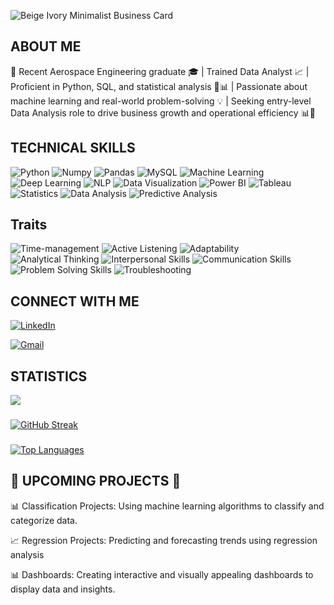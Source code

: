 ![Beige Ivory Minimalist Business Card](https://github.com/ShreyaPatil1199/Get_To_Know_Me/assets/135635788/32573058-128b-46aa-84cd-67e1ef4d6e42)


## ABOUT ME

🚀 Recent Aerospace Engineering graduate 🎓 | Trained Data Analyst 📈 | Proficient in Python, SQL, and statistical analysis 🐍📊 | Passionate about machine learning and real-world problem-solving 💡 | Seeking entry-level Data Analysis role to drive business growth and operational efficiency 📊💼

<h2>TECHNICAL SKILLS</h2>
<p>
  <img src="https://img.shields.io/badge/Python-8da0cb?style=for-the-badge&logo=python&logoColor=white" alt="Python">
  <img src="https://img.shields.io/badge/Numpy-66c2a5?style=for-the-badge&logo=numpy&logoColor=white" alt="Numpy">
  <img src="https://img.shields.io/badge/Pandas-fcce8d?style=for-the-badge&logo=pandas&logoColor=black" alt="Pandas">
  <img src="https://img.shields.io/badge/MySQL-e78ac3?style=for-the-badge&logo=mysql&logoColor=white" alt="MySQL">
  <img src="https://img.shields.io/badge/Machine%20Learning-a6d854?style=for-the-badge" alt="Machine Learning">
  <img src="https://img.shields.io/badge/Deep%20Learning-fdcdac?style=for-the-badge" alt="Deep Learning">
  <img src="https://img.shields.io/badge/NLP-ffd92f?style=for-the-badge" alt="NLP">
  <img src="https://img.shields.io/badge/Data%20Visualization-e5c494?style=for-the-badge" alt="Data Visualization">
  <img src="https://img.shields.io/badge/Power%20BI-b3b3b3?style=for-the-badge&logo=powerbi&logoColor=black" alt="Power BI">
  <img src="https://img.shields.io/badge/Tableau-bfbfbf?style=for-the-badge&logo=tableau&logoColor=black" alt="Tableau">
  <img src="https://img.shields.io/badge/Statistics-ccebc5?style=for-the-badge" alt="Statistics">
  <img src="https://img.shields.io/badge/Data%20Analysis-ffeda0?style=for-the-badge" alt="Data Analysis">
  <img src="https://img.shields.io/badge/Predictive%20Analysis-decbe4?style=for-the-badge" alt="Predictive Analysis">
</p>

<h2>Traits</h2>
<p>
  <img src="https://img.shields.io/badge/Time--management-E0BBE4?style=for-the-badge" alt="Time-management">
  <img src="https://img.shields.io/badge/Active%20Listening-EEDDD3?style=for-the-badge" alt="Active Listening">
  <img src="https://img.shields.io/badge/Adaptability-ABC4FF?style=for-the-badge" alt="Adaptability">
  <img src="https://img.shields.io/badge/Analytical%20Thinking-EAC4D5?style=for-the-badge" alt="Analytical Thinking">
  <img src="https://img.shields.io/badge/Interpersonal%20Skills-FFC2D1?style=for-the-badge" alt="Interpersonal Skills">
  <img src="https://img.shields.io/badge/Communication%20Skills-84DCC6?style=for-the-badge" alt="Communication Skills">
  <img src="https://img.shields.io/badge/Problem%20Solving%20Skills-A7BED3?style=for-the-badge" alt="Problem Solving Skills">
  <img src="https://img.shields.io/badge/Troubleshooting-DAB8944?style=for-the-badge" alt="Troubleshooting">
</p>


## CONNECT WITH ME


[![LinkedIn](https://img.shields.io/badge/LinkedIn-blue?style=flat&logo=linkedin&labelColor=blue)](https://www.linkedin.com/in/shreyapatil11/)

<a href="mailto:shreyapatil1199@gmail.com">
    <img src="https://img.icons8.com/color/48/000000/gmail.png" alt="Gmail">
</a> 

## STATISTICS


<a href="https://github.com/ShreyaPatil1199">
  <img align="center" src="https://github-readme-stats.vercel.app/api?username=ShreyaPatil1199&show_icons=true&bg_color=1D1E2C&title_color=C9A7C0&text_color=F4ACB7&icon_color=F76F8E" />
</a>

###

[![GitHub Streak](http://github-readme-streak-stats.herokuapp.com?user=ShreyaPatil1199&theme=dark&background=000000)](https://git.io/streak-stats)

### 

<!-- Top Languages Card -->
<a href="https://github.com/ShreyaPatil1199">
  <img align="center" src="https://github-readme-stats.vercel.app/api/top-langs/?username=ShreyaPatil1199&layout=compact&theme=radical&hide_border=true&bg_color=1C3144&langs_count=6&hide=html,css" alt="Top Languages">
</a> 


 ##  🚀 UPCOMING PROJECTS 🚀
 
  📊 Classification Projects: Using machine learning algorithms to classify and categorize data.

  📈 Regression Projects:  Predicting and forecasting trends using regression analysis

  📊 Dashboards: Creating interactive and visually appealing dashboards to display data and insights.

